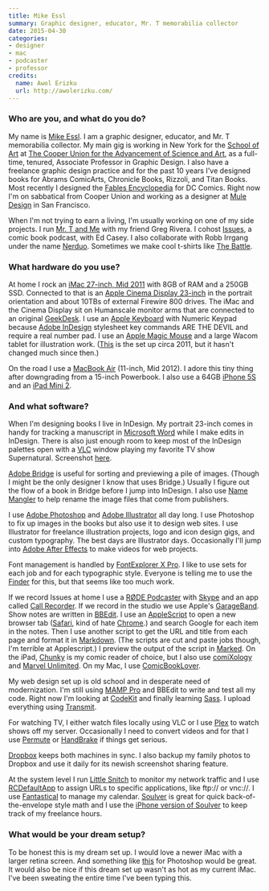 ```yaml
---
title: Mike Essl
summary: Graphic designer, educator, Mr. T memorabilia collector
date: 2015-04-30
categories:
- designer
- mac
- podcaster
- professor
credits:
  name: Awol Erizku
  url: http://awolerizku.com/
---
```


### Who are you, and what do you do?

My name is [Mike Essl](https://twitter.com/essl "Mike's Twitter account."). I am a graphic designer, educator, and Mr. T memorabilia collector. My main gig is working in New York for the [School of Art](http://www.cooper.edu/art/ "The School of Art at The Cooper Union.") at [The Cooper Union for the Advancement of Science and Art](http://en.wikipedia.org/wiki/Cooper_Union "The Wikipedia entry for Cooper Union."), as a full-time, tenured, Associate Professor in Graphic Design. I also have a freelance graphic design practice and for the past 10 years I've designed books for Abrams ComicArts, Chronicle Books, Rizzoli, and Titan Books. Most recently I designed the [Fables Encyclopedia](http://www.amazon.com/Fables-Encyclopedia-Jess-Nevins/dp/1401243959 "The Fables Encyclopedia, designed by Mike.") for DC Comics. Right now I'm on sabbatical from Cooper Union and working as a designer at [Mule Design](http://muledesign.com/ "A design agency in San Francosc.") in San Francisco.

When I'm not trying to earn a living, I'm usually working on one of my side projects. I run [Mr. T and Me](http://mrtandme.com/ "Mike and Greg's Mr T fan site.") with my friend Greg Rivera. I cohost [Issues](http://issuesshow.com/ "Mike and Ed's comics podcast."), a comic book podcast, with Ed Casey. I also collaborate with Robb Irrgang under the name [Nerduo](http://nerduo.com/ "Mike and Robb's collaboration site."). Sometimes we make cool t-shirts like [The Battle](http://nerduo.com/thebattle/ "Mike and Robb's t-shirt.").

### What hardware do you use?

At home I rock an [iMac 27-inch, Mid 2011][imac] with 8GB of RAM and a 250GB SSD. Connected to that is an [Apple Cinema Display 23-inch][cinema-display] in the portrait orientation and about 10TBs of external Firewire 800 drives. The iMac and the Cinema Display sit on Humanscale monitor arms that are connected to an original [GeekDesk][]. I use an [Apple Keyboard][keyboard] with Numeric Keypad because [Adobe InDesign][indesign] stylesheet key commands ARE THE DEVIL and require a real number pad. I use an [Apple Magic Mouse][magic-mouse] and a large Wacom tablet for illustration work. ([This](https://www.flickr.com/photos/essl/5983116736/ "A photo of Mike's setup on Flickr.") is the set up circa 2011, but it hasn't changed much since then.)

On the road I use a [MacBook Air][macbook-air] (11-inch, Mid 2012). I adore this tiny thing after downgrading from a 15-inch Powerbook. I also use a 64GB [iPhone 5S][iphone-5s] and an [iPad Mini 2][ipad-mini-2].

### And what software?

When I'm designing books I live in InDesign. My portrait 23-inch comes in handy for tracking a manuscript in [Microsoft Word][word] while I make edits in InDesign. There is also just enough room to keep most of the InDesign palettes open with a [VLC][] window playing my favorite TV show Supernatural. Screenshot [here](https://www.flickr.com/photos/essl/6034838191/ "A screenshot of Mike's desktop setup.").

[Adobe Bridge][bridge] is useful for sorting and previewing a pile of images. (Though I might be the only designer I know that uses Bridge.) Usually I figure out the flow of a book in Bridge before I jump into InDesign. I also use [Name Mangler][name-mangler] to help rename the image files that come from publishers.

I use [Adobe Photoshop][photoshop] and [Adobe Illustrator][illustrator] all day long. I use Photoshop to fix up images in the books but also use it to design web sites. I use Illustrator for freelance illustration projects, logo and icon design gigs, and custom typography. The best days are Illustrator days. Occasionally I'll jump into [Adobe After Effects][after-effects] to make videos for web projects.

Font management is handled by [FontExplorer X Pro][fontexplorer-x]. I like to use sets for each job and for each typographic style. Everyone is telling me to use the [Finder][] for this, but that seems like too much work.

If we record Issues at home I use a [RØDE Podcaster][podcaster] with [Skype][] and an app called [Call Recorder][call-recorder]. If we record in the studio we use Apple's [GarageBand][]. Show notes are written in [BBEdit][]. I use an [AppleScript][] to open a new browser tab ([Safari][], kind of hate [Chrome][].) and search Google for each item in the notes. Then I use another script to get the URL and title from each page and format it in [Markdown][]. (The scripts are cut and paste jobs though, I'm terrible at Applescript.) I preview the output of the script in [Marked][]. On the iPad, [Chunky][chunky-comic-reader-ios] is my comic reader of choice, but I also use [comiXology][] and [Marvel Unlimited][marvel-unlimited]. On my Mac, I use [ComicBookLover][].

My web design set up is old school and in desperate need of modernization. I'm still using [MAMP Pro][mamp-pro] and BBEdit to write and test all my code. Right now I'm looking at [CodeKit][] and finally learning [Sass][]. I upload everything using [Transmit][].

For watching TV, I either watch files locally using VLC or I use [Plex][] to watch shows off my server. Occasionally I need to convert videos and for that I use [Permute][] or [HandBrake][] if things get serious.

[Dropbox][] keeps both machines in sync. I also backup my family photos to Dropbox and use it daily for its newish screenshot sharing feature.

At the system level I run [Little Snitch][little-snitch] to monitor my network traffic and I use [RCDefaultApp][] to assign URLs to specific applications, like ftp:// or vnc://. I use [Fantastical][] to manage my calendar. [Soulver][] is great for quick back-of-the-envelope style math and I use the [iPhone version of Soulver][soulver-ios] to keep track of my freelance hours.

### What would be your dream setup?

To be honest this is my dream set up. I would love a newer iMac with a larger retina screen. And something like [this](http://www.washingtonpost.com/news/speaking-of-science/wp/2015/03/03/a-paralyzed-woman-flew-a-f-35-fighter-jet-in-a-simulator-using-only-her-mind/ "A Washington Post article about neurosignaling research.") for Photoshop would be great. It would also be nice if this dream set up wasn't as hot as my current iMac. I've been sweating the entire time I've been typing this.

[mamp-pro]: windows/ "A commercial one-click Mac solution for Apache, MySQL and PHP."

[after-effects]: https://www.adobe.com/products/aftereffects.html "Motion graphics and video editing software."
[applescript]: https://en.wikipedia.org/wiki/AppleScript "Apple's scripting language."
[bbedit]: http://www.barebones.com/products/bbedit/ "A text editor for the Mac."
[bridge]: https://creative.adobe.com/products/bridge "A shared media manager for Adobe CS products."
[call-recorder]: https://www.ecamm.com/mac/callrecorder/ "Software for recording Skype conversations."
[chrome]: https://www.google.com/intl/en/chrome/ "A WebKit-based browser, where each tab runs in its own thread."
[chunky-comic-reader-ios]: http://web.archive.org/web/20210728145647/http://chunkyreader.com/ "A comic reader app."
[cinema-display]: https://en.wikipedia.org/wiki/Apple_Cinema_Display "An LCD display."
[codekit]: https://codekitapp.com/ "A web developer toolkit for Mac OS X."
[comicbooklover]: http://web.archive.org/web/20161125151158/http://www.bitcartel.com:80/comicbooklover/ "A Mac OS X comic reader."
[comixology]: https://www.amazon.com:443/kindle-dbs/comics-store/home?_encoding=UTF8&merchant=&ref=nav_ya_signin&#nav-top "A digital comic service."
[dropbox]: https://www.dropbox.com/ "Online syncing and storage."
[fantastical]: https://flexibits.com/fantastical "A calendaring app for the Mac."
[finder]: https://en.wikipedia.org/wiki/Finder_(software) "A file manager included with Mac OS X."
[fontexplorer-x]: https://www.fontexplorerx.com/ "Font management software."
[garageband]: https://www.apple.com/mac/garageband/ "An audio recording and editing tool for the Mac."
[geekdesk]: http://web.archive.org/web/20230601102958/https://www.geekdesk.com/ "An electronic, height-adjustable desk."
[handbrake]: https://handbrake.fr/ "Cross-platform, open source video encoding software."
[illustrator]: https://www.adobe.com/products/illustrator.html "A vector graphics editor."
[imac]: https://www.apple.com/imac-24/ "An all-in-one computer."
[indesign]: https://www.adobe.com/products/indesign.html "A desktop/web publishing application."
[ipad-mini-2]: https://en.wikipedia.org/wiki/IPad_Mini_(2nd_generation) "A 7.9 inch tablet device with a Retina screen."
[iphone-5s]: https://en.wikipedia.org/wiki/IPhone_5S "A smartphone."
[keyboard]: https://www.apple.com/us/shop/goto/mac/accessories "The keyboard."
[little-snitch]: https://www.obdev.at/products/littlesnitch/index.html "Mac firewall software for apps."
[macbook-air]: https://www.apple.com/macbook-air/ "A very thin laptop."
[magic-mouse]: https://en.wikipedia.org/wiki/Magic_Mouse "A multi-touch mouse."
[mamp-pro]: https://www.mamp.info/en/mamp-pro/mac/ "A commercial one-click Mac solution for Apache, MySQL and PHP."
[markdown]: https://daringfireball.net/projects/markdown/ "An email-like format for marking up text."
[marked]: https://marked2app.com/ "A Markdown preview tool for Mac text editors."
[marvel-unlimited]: http://web.archive.org/web/20220706040610/https://www.marvel.com/comics/unlimited/ "An online Marvel comic subscription service."
[name-mangler]: https://manytricks.com/namemangler/ "File renaming software for Mac OS X."
[permute]: https://software.charliemonroe.net/permute/ "Media conversation software for Mac OS X."
[photoshop]: https://www.adobe.com/products/photoshop.html "A bitmap image editor."
[plex]: https://www.plex.tv/ "Media center software."
[podcaster]: http://web.archive.org/web/20220317181005/https://www.rode.com/microphones/podcaster "A USB microphone."
[rcdefaultapp]: https://www.rubicode.com/Software/RCDefaultApp/ "A Mac OS X preference pane for assigning URL handlers."
[safari]: https://www.apple.com/safari/ "A fast web browser."
[sass]: https://sass-lang.com/ "A syntax wrapper for CSS."
[skype]: https://www.skype.com/en/ "Voice and video chat software."
[soulver-ios]: http://web.archive.org/web/20210927230601/https://www.acqualia.com/soulver/iphone/ "An app that's a cross between a spreadsheet and a calculator."
[soulver]: http://web.archive.org/web/20210803200243/https://www.acqualia.com/soulver/ "A Mac application that's a cross between a spreadsheet and a calculator."
[transmit]: https://panic.com/transmit/ "An FTP/SFTP client for the Mac."
[vlc]: http://www.videolan.org/vlc/ "An open-source media player."
[word]: https://www.microsoft.com/en-us/microsoft-365/word "A document editor."
